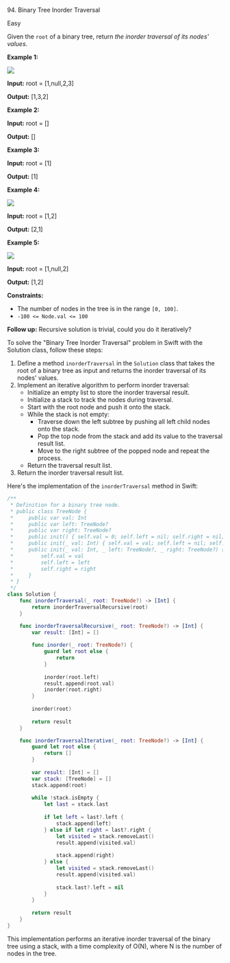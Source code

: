 94\. Binary Tree Inorder Traversal

Easy

Given the `root` of a binary tree, return _the inorder traversal of its nodes' values_.

**Example 1:**

![](https://assets.leetcode.com/uploads/2020/09/15/inorder_1.jpg)

**Input:** root = [1,null,2,3]

**Output:** [1,3,2] 

**Example 2:**

**Input:** root = []

**Output:** [] 

**Example 3:**

**Input:** root = [1]

**Output:** [1] 

**Example 4:**

![](https://assets.leetcode.com/uploads/2020/09/15/inorder_5.jpg)

**Input:** root = [1,2]

**Output:** [2,1] 

**Example 5:**

![](https://assets.leetcode.com/uploads/2020/09/15/inorder_4.jpg)

**Input:** root = [1,null,2]

**Output:** [1,2] 

**Constraints:**

*   The number of nodes in the tree is in the range `[0, 100]`.
*   `-100 <= Node.val <= 100`

**Follow up:** Recursive solution is trivial, could you do it iteratively?

To solve the "Binary Tree Inorder Traversal" problem in Swift with the Solution class, follow these steps:

1. Define a method `inorderTraversal` in the `Solution` class that takes the root of a binary tree as input and returns the inorder traversal of its nodes' values.
2. Implement an iterative algorithm to perform inorder traversal:
   - Initialize an empty list to store the inorder traversal result.
   - Initialize a stack to track the nodes during traversal.
   - Start with the root node and push it onto the stack.
   - While the stack is not empty:
     - Traverse down the left subtree by pushing all left child nodes onto the stack.
     - Pop the top node from the stack and add its value to the traversal result list.
     - Move to the right subtree of the popped node and repeat the process.
   - Return the traversal result list.
3. Return the inorder traversal result list.

Here's the implementation of the `inorderTraversal` method in Swift:

```swift
/**
 * Definition for a binary tree node.
 * public class TreeNode {
 *     public var val: Int
 *     public var left: TreeNode?
 *     public var right: TreeNode?
 *     public init() { self.val = 0; self.left = nil; self.right = nil; }
 *     public init(_ val: Int) { self.val = val; self.left = nil; self.right = nil; }
 *     public init(_ val: Int, _ left: TreeNode?, _ right: TreeNode?) {
 *         self.val = val
 *         self.left = left
 *         self.right = right
 *     }
 * }
 */
class Solution {
    func inorderTraversal(_ root: TreeNode?) -> [Int] {
        return inorderTraversalRecursive(root)
    }

    func inorderTraversalRecursive(_ root: TreeNode?) -> [Int] {
        var result: [Int] = []
        
        func inorder(_ root: TreeNode?) {
            guard let root else {
                return
            }
            
            inorder(root.left)
            result.append(root.val)
            inorder(root.right)
        }
        
        inorder(root)
        
        return result
    }

    func inorderTraversalIterative(_ root: TreeNode?) -> [Int] {
        guard let root else {
            return []
        }
        
        var result: [Int] = []
        var stack: [TreeNode] = []
        stack.append(root)
        
        while !stack.isEmpty {
            let last = stack.last
            
            if let left = last?.left {
                stack.append(left)
            } else if let right = last?.right {
                let visited = stack.removeLast()
                result.append(visited.val)
                
                stack.append(right)
            } else {
                let visited = stack.removeLast()
                result.append(visited.val)
                
                stack.last?.left = nil
            }
        }
        
        return result
    }
}
```

This implementation performs an iterative inorder traversal of the binary tree using a stack, with a time complexity of O(N), where N is the number of nodes in the tree.